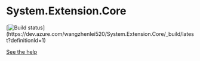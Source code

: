 # System.Extension.Core

[![Build status](https://dev.azure.com/wangzhenlei520/System.Extension.Core/_apis/build/status/System.Extension.Core-1.0%20(.NET%20Framework)-CI)](https://dev.azure.com/wangzhenlei520/System.Extension.Core/_build/latest?definitionId=1)

[See the help](https://github.com/zhenlei520/System.Extension.Core.Doc/blob/1.0/README.md)
